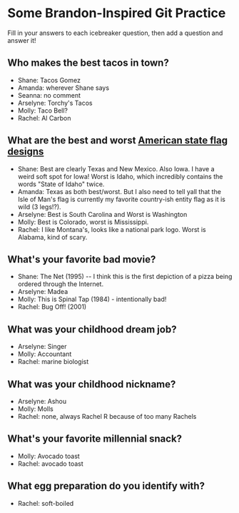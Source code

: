 # Some Brandon-Inspired Git Practice
Fill in your answers to each icebreaker question, then add a question and answer it!

## Who makes the best tacos in town? 
* Shane: Tacos Gomez
* Amanda: wherever Shane says
* Seanna: no comment
* Arselyne: Torchy's Tacos
* Molly: Taco Bell?
* Rachel: Al Carbon 

## What are the best and worst [American state flag designs](https://en.wikipedia.org/wiki/Flags_of_the_U.S._states_and_territories)
* Shane: Best are clearly Texas and New Mexico. Also Iowa. I have a weird soft spot for Iowa! Worst is Idaho, which incredibly contains the words "State of Idaho" twice.
* Amanda: Texas as both best/worst. But I also need to tell yall that the Isle of Man's flag is currently my favorite country-ish entity flag as it is wild (3 legs!?).
* Arselyne: Best is South Carolina and Worst is Washington
* Molly: Best is Colorado, worst is Mississippi.
* Rachel: I like Montana's, looks like a national park logo. Worst is Alabama, kind of scary. 

## What's your favorite bad movie?
* Shane: The Net (1995) -- I think this is the first depiction of a pizza being ordered through the Internet.
* Arselyne: Madea
* Molly: This is Spinal Tap (1984) - intentionally bad!
* Rachel: Bug Off! (2001)

## What was your childhood dream job?
* Arselyne: Singer
* Molly: Accountant
* Rachel: marine biologist

## What was your childhood nickname?
* Arselyne: Ashou
* Molly: Molls
* Rachel: none, always Rachel R because of too many Rachels

## What's your favorite millennial snack?
* Molly: Avocado toast
* Rachel: avocado toast 

## What egg preparation do you identify with?
* Rachel: soft-boiled 